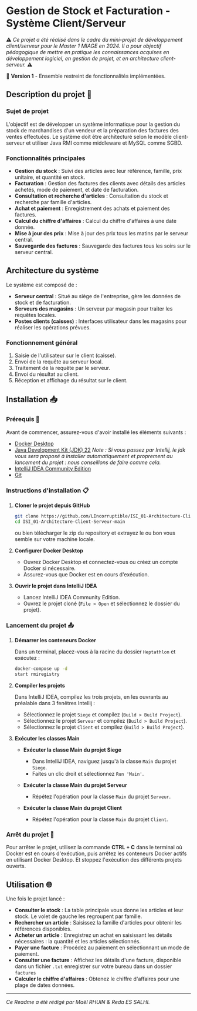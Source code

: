 # Gestion de Stock et Facturation - Système Client/Serveur

⚠️ _Ce projet a été réalisé dans le cadre du mini-projet de développement client/serveur pour le Master 1 MIAGE en 2024. Il a pour objectif pédagogique de mettre en pratique les connaissances acquises en développement logiciel, en gestion de projet, et en architecture client-serveur._ ⚠️

🚧 **Version 1** - Ensemble restreint de fonctionnalités implémentées.

## Description du projet 📁

### Sujet de projet

L'objectif est de développer un système informatique pour la gestion du stock de marchandises d'un vendeur et la préparation des factures des ventes effectuées. Le système doit être architecturé selon le modèle client-serveur et utiliser Java RMI comme middleware et MySQL comme SGBD.

### Fonctionnalités principales

- **Gestion du stock** : Suivi des articles avec leur référence, famille, prix unitaire, et quantité en stock.
- **Facturation** : Gestion des factures des clients avec détails des articles achetés, mode de paiement, et date de facturation.
- **Consultation et recherche d'articles** : Consultation du stock et recherche par famille d'articles.
- **Achat et paiement** : Enregistrement des achats et paiement des factures.
- **Calcul du chiffre d'affaires** : Calcul du chiffre d'affaires à une date donnée.
- **Mise à jour des prix** : Mise à jour des prix tous les matins par le serveur central.
- **Sauvegarde des factures** : Sauvegarde des factures tous les soirs sur le serveur central.

## Architecture du système

Le système est composé de :
- **Serveur central** : Situé au siège de l'entreprise, gère les données de stock et de facturation.
- **Serveurs des magasins** : Un serveur par magasin pour traiter les requêtes locales.
- **Postes clients (caisses)** : Interfaces utilisateur dans les magasins pour réaliser les opérations prévues.

### Fonctionnement général

1. Saisie de l'utilisateur sur le client (caisse).
2. Envoi de la requête au serveur local.
3. Traitement de la requête par le serveur.
4. Envoi du résultat au client.
5. Réception et affichage du résultat sur le client.

## Installation 📥

### Prérequis 🚨

Avant de commencer, assurez-vous d'avoir installé les éléments suivants :
- [Docker Desktop](https://desktop.docker.com/win/main/amd64/Docker%20Desktop%20Installer.exe?utm_source=docker&utm_medium=webreferral&utm_campaign=dd-smartbutton&utm_location=module)
- [Java Development Kit (JDK) 22](https://www.oracle.com/java/technologies/downloads/#java22)
  *Note : Si vous passez par Intellij, le jdk vous sera proposé à installer automatiquement et proprement au lancement du projet : nous conseillons de faire comme cela.*
- [IntelliJ IDEA Community Edition](https://www.jetbrains.com/idea/download/)
- [Git](https://git-scm.com/downloads)

### Instructions d'installation 📋

1. **Cloner le projet depuis GitHub**

    ```bash
    git clone https://github.com/LIncorruptible/ISI_01-Architecture-Client-Serveur.git
    cd ISI_01-Architecture-Client-Serveur-main
    ```
    ou bien télécharger le zip du repository et extrayez le ou bon vous semble sur votre machine locale.

2. **Configurer Docker Desktop**

    - Ouvrez Docker Desktop et connectez-vous ou créez un compte Docker si nécessaire.
    - Assurez-vous que Docker est en cours d'exécution.

3. **Ouvrir le projet dans IntelliJ IDEA**

    - Lancez IntelliJ IDEA Community Edition.
    - Ouvrez le projet cloné (`File > Open` et sélectionnez le dossier du projet).

### Lancement du projet 📤

1. **Démarrer les conteneurs Docker**

    Dans un terminal, placez-vous à la racine du dossier `Heptathlon` et exécutez :

    ```bash
    docker-compose up -d
    start rmiregistry
    ```

2. **Compiler les projets**

    Dans IntelliJ IDEA, compilez les trois projets, en les ouvrants au préalable dans 3 fenêtres Intellij :
    - Sélectionnez le projet `Siege` et compilez (`Build > Build Project`).
    - Sélectionnez le projet `Serveur` et compilez (`Build > Build Project`).
    - Sélectionnez le projet `Client` et compilez (`Build > Build Project`).

3. **Exécuter les classes Main**

    - **Exécuter la classe Main du projet Siege**
      - Dans IntelliJ IDEA, naviguez jusqu'à la classe `Main` du projet `Siege`.
      - Faites un clic droit et sélectionnez `Run 'Main'`.

    - **Exécuter la classe Main du projet Serveur**
      - Répétez l'opération pour la classe `Main` du projet `Serveur`.

    - **Exécuter la classe Main du projet Client**
      - Répétez l'opération pour la classe `Main` du projet `Client`.

### Arrêt du projet 🚫

Pour arrêter le projet, utilisez la commande **CTRL + C** dans le terminal où Docker est en cours d'exécution, puis arrêtez les conteneurs Docker actifs en utilisant Docker Desktop. Et stoppez l'exécution des différents projets ouverts.

## Utilisation 🌐

Une fois le projet lancé :
- **Consulter le stock** : La table principale vous donne les articles et leur stock. Le volet de gauche les regroupent par famille.
- **Rechercher un article** : Saisissez la famille d'articles pour obtenir les références disponibles.
- **Acheter un article** : Enregistrez un achat en saisissant les détails nécessaires : la quantité et les articles sélectionnés.
- **Payer une facture** : Procédez au paiement en sélectionnant un mode de paiement.
- **Consulter une facture** : Affichez les détails d'une facture, disponible dans un fichier `.txt` enregistrer sur votre bureau dans un dossier `factures`
- **Calculer le chiffre d'affaires** : Obtenez le chiffre d'affaires pour une plage de dates données.

---

_Ce Readme a été rédigé par Maël RHUIN & Reda ES SALHI._
